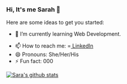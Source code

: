 ### Hi, It's me Sarah 👋



<!--
**SaraLatif99/SaraLatif99** is a ✨ _special_ ✨ repository because its `README.md` (this file) appears on your GitHub profile. -->

Here are some ideas to get you started:

<!-- - 🔭 I’m currently working on building web based Image Classifier App with PyTorch Framework. -->
- 🌱 I’m currently learning Web Development.
<!--  👯 I’m looking to collaborate on any Python related project. -->
- 📫 How to reach me: =<a href="https://www.linkedin.com/in/saralatif99/" target ="_blank"> LinkedIn </a>
- 😄 Pronouns: She/Her/His
- ⚡ Fun fact: 000

[![Sara's github stats](https://github-readme-stats.vercel.app/api?username=SaraLatif99)](https://github.com/SaraLatif99/github-readme-stats)
